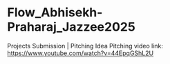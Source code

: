# Flow_Abhisekh-Praharaj_Jazzee2025
Projects Submission | Pitching Idea
Pitching video link: https://www.youtube.com/watch?v=44EpqGShL2U
